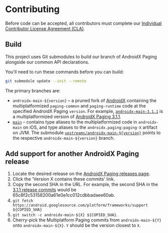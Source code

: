 # Contributing

Before code can be accepted, all contributors must complete our [Individual Contributor License Agreement (CLA)](http://squ.re/sign-the-cla).

## Build

This project uses Git submodules to build our branch of AndroidX Paging alongside our common API declarations.

You'll need to run these commands before you can build:

```bash
git submodule update --init --remote
```

The primary branches are:

* `androidx-main-${version}` – a pruned fork of [AndroidX](https://github.com/androidx/androidx) containing the multiplatformized `paging-common` and `paging-runtime` code at the specified AndroidX Paging `version`.
  For example, [`androidx-main-3.1.1`](https://github.com/cashapp/multiplatform-paging/tree/androidx-main-3.1.1) is a multiplatformized version of [AndroidX Paging 3.1.1](https://developer.android.com/jetpack/androidx/releases/paging#3.1.1).
* [`main`](https://github.com/cashapp/multiplatform-paging/tree/main) – contains type aliases to the multiplatformized code in `androidx-main` on iOS, and type aliases to the `androidx.paging:paging-X` artifact on JVM.
  The submodule [`upstreams/androidx-main-${version}`](upstreams/androidx-main) points to the respective `androidx-main-${version}` branch.

## Add support for another AndroidX Paging release

1. Locate the desired release on the [AndroidX Paging releases page](https://developer.android.com/jetpack/androidx/releases/paging).
2. Click the 'Version X contains these commits' link.
3. Copy the second SHA in the URL.
   For example, the second SHA in the [3.1.1 release commits](https://android.googlesource.com/platform/frameworks/support/+log/04b73e954d139340d0ac8b00cdcef55b103ba393..65c8f2c53158200a61e0e1cc012cdbbadaee60ab/paging) would be 65c8f2c53158200a61e0e1cc012cdbbadaee60ab.
4. `git fetch https://android.googlesource.com/platform/frameworks/support ${COPIED_SHA}`
5. `git switch -c androidx-main-${X} ${COPIED_SHA}`.
6. Cherry-pick the Multiplatform Paging commits from `androidx-main-${Y}` onto `androidx-main-${X}`.
   `Y` should be the version closest to `X`.
